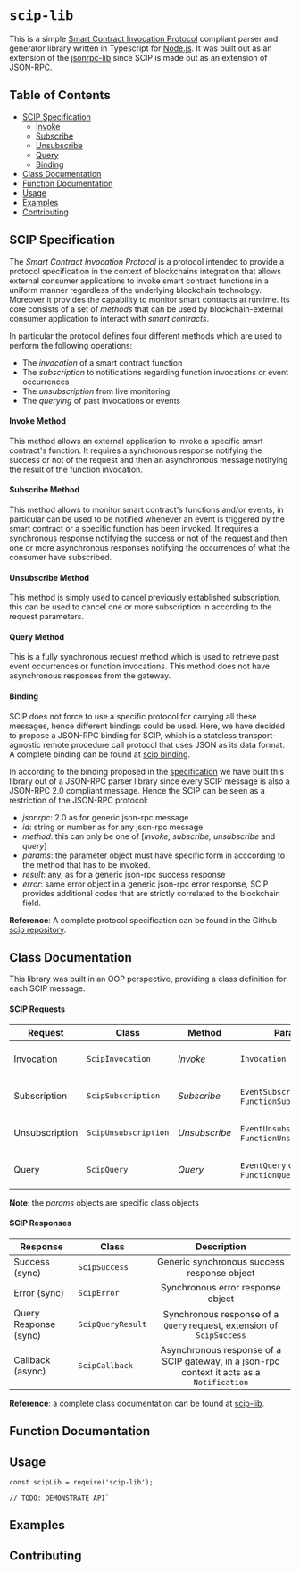# `scip-lib`

This is a simple [Smart Contract Invocation Protocol]() compliant parser and generator library written in Typescript for [Node.js](https://nodejs.org/en/). It was built out as an extension of the [jsonrpc-lib](https://github.com/lampajr/jsonrpc-lib) since SCIP is made out as an extension of [JSON-RPC](https://www.jsonrpc.org/specification).

## Table of Contents

* [SCIP Specification](#scip-specification)
  * [Invoke](#invoke-method)
  * [Subscribe](#subscribe-method)
  * [Unsubscribe](#unsubscribe-method)
  * [Query](#query-method)
  * [Binding](#binding)
* [Class Documentation](#class-documentation)
* [Function Documentation](#function-documentation)
* [Usage](#usage)
* [Examples](#examples)
* [Contributing](#contributing)



## SCIP Specification

The *Smart Contract Invocation Protocol* is a protocol intended to provide a protocol specification in the context of blockchains integration that allows external consumer applications to invoke smart contract functions in a uniform manner regardless of the underlying blockchain technology. Moreover it provides the capability to monitor smart contracts at runtime. Its core consists of a set of *methods* that can be used by blockchain-external consumer application to interact with *smart contracts*. 

In particular the protocol defines four different methods which are used to perform the following operations:

* The *invocation* of a smart contract function
* The *subscription* to notifications regarding function invocations or event occurrences
* The *unsubscription* from live monitoring
* The *querying* of past invocations or events

#### Invoke Method

This method allows an external application to invoke a specific smart contract's function. It requires a synchronous response notifying the success or not of the request and then an asynchronous message notifying the result of the function invocation.

#### Subscribe Method

This method allows to monitor smart contract's functions and/or events, in particular can be used to be notified whenever an event is triggered by the smart contract or a specific function has been invoked. It requires a synchronous response notifying the success or not of the request and then one or more asynchronous responses notifying the occurrences of what the consumer have subscribed.

#### Unsubscribe Method

This method is simply used to cancel previously established subscription, this can be used to cancel one or more subscription in according to the request parameters.

#### Query Method

This is a fully synchronous request method which is used to retrieve past event occurrences or function invocations. This method does not have asynchronous responses from the gateway.

#### Binding

SCIP does not force to use a specific protocol for carrying all these messages, hence different bindings could be used. Here, we have decided to propose a JSON-RPC binding for SCIP, which is a stateless transport-agnostic remote procedure call protocol that uses JSON as its data format. A complete binding can be found at [scip binding](https://github.com/lampajr/scip/blob/master/README.md#json-rpc-binding).

In according to the binding proposed in the [specification](https://github.com/lampajr/scip/blob/master/README.md) we have built this library out of a JSON-RPC parser library since every SCIP message is also a JSON-RPC 2.0 compliant message. Hence the SCIP can be seen as a restriction of the JSON-RPC protocol:

* *jsonrpc*: 2.0  as for generic json-rpc message
* *id*: string or number as for any json-rpc message
* *method*: this can only be one of [*invoke, subscribe, unsubscribe* and *query*]
* *params*: the parameter object must have specific form in acccording to the method that has to be invoked.
* *result*: any, as for a generic json-rpc success response
* *error*: same error object in a generic json-rpc error response, SCIP provides additional codes that are strictly correlated to the blockchain field.

**Reference**: A complete protocol specification can be found in the Github [scip repository](https://github.com/lampajr/scip).

## Class Documentation

This library was built in an OOP perspective, providing a class definition for each SCIP message.

#### SCIP Requests

| Request        | Class                | Method        | Params                                            |                Description                 |
| -------------- | -------------------- | ------------- | ------------------------------------------------- | :----------------------------------------: |
| Invocation     | `ScipInvocation`     | *Invoke*      | `Invocation`                                      |     Function invocation request object     |
| Subscription   | `ScipSubscription`   | *Subscribe*   | `EventSubscription` or `FunctionSubscription`     | Function/event subscription request object |
| Unsubscription | `ScipUnsubscription` | *Unsubscribe* | `EventUnsubscription` or `FunctionUnsubscription` |     Cancel subscription request object     |
| Query          | `ScipQuery`          | *Query*       | `EventQuery` or `FunctionQuery`                   |    Function/event query request object     |

**Note**: the *params* objects are specific class objects

#### SCIP Responses

| Response              | Class             |                         Description                          |
| --------------------- | ----------------- | :----------------------------------------------------------: |
| Success (sync)        | `ScipSuccess`     |         Generic synchronous success response object          |
| Error (sync)          | `ScipError`       |              Synchronous error response object               |
| Query Response (sync) | `ScipQueryResult` | Synchronous response of a `Query` request, extension of `ScipSuccess` |
| Callback (async)      | `ScipCallback`    | Asynchronous response of a SCIP gateway, in a json-rpc context it acts as a `Notification` |

**Reference**: a complete class documentation can be found at [scip-lib]().

## Function Documentation



## Usage

```
const scipLib = require('scip-lib');

// TODO: DEMONSTRATE API`
```



## Examples



## Contributing

